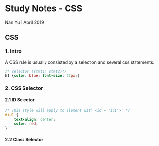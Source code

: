 # Study Notes - CSS
Nan Yu | April 2019   
  
## CSS

### 1. Intro

A CSS rule is usually consisted by a selection and several css statements.
```css
/* selector {stmt1; stmt2}*/
h1 {color: blue; font-size: 12px;}
```

### 2. CSS Selector
#### 2.1 ID Selector 
```css
/* This style will apply to element with <id = 'id1'>  */
#id1 {
	text-align: center;
	color: red;
}
```

#### 2.2 Class Selector

<!--stackedit_data:
eyJoaXN0b3J5IjpbLTg0NTI2NzY2MywxNDE5NDE5OTg5XX0=
-->